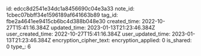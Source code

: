 id: edcc8d2541e34dc1a8456690c04e3a33
note_id: 1cbec07bbff34e1596189af641663b89
tag_id: fbe2a4641ee9415cb6bc4d388b048e30
created_time: 2022-10-27T15:41:16.384Z
updated_time: 2023-01-13T21:23:46.384Z
user_created_time: 2022-10-27T15:41:16.384Z
user_updated_time: 2023-01-13T21:23:46.384Z
encryption_cipher_text: 
encryption_applied: 0
is_shared: 0
type_: 6